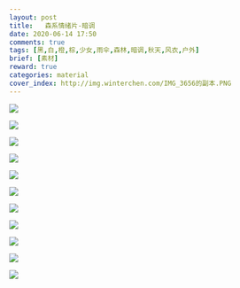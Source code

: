 ```yaml
---
layout: post
title:   森系情绪片-暗调
date: 2020-06-14 17:50
comments: true
tags: [黑,白,橙,棕,少女,雨伞,森林,暗调,秋天,风衣,户外]
brief: [素材]
reward: true
categories: material
cover_index: http://img.winterchen.com/IMG_3656的副本.PNG
---
```



![](http://img.winterchen.com/IMG_3656.PNG)

![](http://img.winterchen.com/IMG_3657.PNG)

![](http://img.winterchen.com/IMG_3658.PNG)

![](http://img.winterchen.com/IMG_3659.PNG)

![](http://img.winterchen.com/IMG_3660.PNG)

![](http://img.winterchen.com/IMG_3661.PNG)

![](http://img.winterchen.com/IMG_3662.PNG)

![](http://img.winterchen.com/IMG_3663.PNG)

![](http://img.winterchen.com/IMG_3664.PNG)

![](http://img.winterchen.com/IMG_3665.PNG)

![](http://img.winterchen.com/IMG_3666.PNG)
